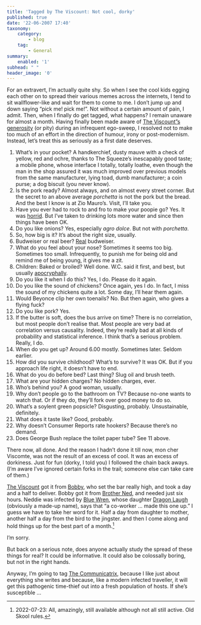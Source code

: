 ```yaml
---
title: 'Tagged by The Viscount: Not cool, dorky'
published: true
date: '22-06-2007 17:40'
taxonomy:
    category:
        - blog
    tag:
        - General
summary:
    enabled: '1'
subhead: " "
header_image: '0'
---
```


For an extravert, I’m actually quite shy. So when I see the cool kids egging each other on to spread their various memes across the internets, I tend to sit wallflower-like and wait for them to come to me. I don’t jump up and down saying “pick me! pick me!”. Not without a certain amount of pain, I admit. Then, when I finally do get tagged, what happens? I remain unaware for almost a month. Having finally been made aware of [The Viscount”s generosity](http://viscountlacarte.blogspot.com/2007/05/tagged-by-bobby.html) (or pity) during an infrequent ego-sweep, I resolved not to make too much of an effort in the direction of humour, irony or post-modernism. Instead, let’s treat this as seriously as a first date deserves.

1. What’s in your pocket?
A handkerchief, dusty mauve with a check of yellow, red and ochre, thanks to The Squeeze’s inescapably good taste; a mobile phone, whose interface I totally, totally loathe, even though the man in the shop assured it was much improved over previous models from the same manufacturer, lying toad, dumb manufacturer; a coin purse; a dog biscuit (you never know).
2. Is the pork ready?
Almost always, and on almost every street corner. But the secret to an above average _porchetta_ is not the pork but the bread. And the best I know is at Zio Mauro’s. Visit, I’ll take you.
3. Have you ever had to rock to and fro to make your poopie go?
Yes. It was [horrid](https://jeremycherfas.net/blog/food-news-14/). But I’ve taken to drinking lots more water and since then things have been OK.
4. Do you like onions?
Yes, especially _agro dolce_. But not with _porchetta_.
5. So, how big is it?
It’s about the right size, usually.
6. Budweiser or real beer?
[Real](http://www.budvar.cz/) budweiser.
7. What do you feel about your nose?
Sometimes it seems too big. Sometimes too small. Infrequently, to punish me for being old and remind me of being young, it gives me a zit.
8. Children: Baked or broiled?
Well done. W.C. said it first, and best, but usually [apocryphally](http://kidjacque.blogspot.com/).
9. Do you like it when I do this?
Yes, I do. Please do it again.
10. Do you like the sound of chickens?
Once again, yes I do. In fact, I miss the sound of my chickens quite a lot. Some day, I’ll hear them again.
11. Would Beyonce clip her own toenails?
No. But then again, who gives a flying fuck?
12. Do you like pork?
Yes.
13. If the butter is soft, does the bus arrive on time?
There is no correlation, but most people don’t realise that. Most people are very bad at correlation versus causality. Indeed, they’re really bad at all kinds of probability and statistical inference. I think that’s a serious problem. Really, I do.
14. When do you get up?
Around 6.00 mostly. Sometimes later. Seldom earlier.
15. How did you survive childhood?
What’s to survive? It was OK. But if you approach life right, it doesn’t have to end.
16. What do you do before bed?
Last thing? Slug oil and brush teeth.
17. What are your hidden charges?
No hidden charges, ever.
18. Who’s behind you?
A good woman, usually.
19. Why don’t people go to the bathroom on TV?
Because no-one wants to watch that. Or if they do, they’ll fork over good money to do so.
20. What’s a soylent green popsicle?
Disgusting, probably. Unsustainable, definitely.
21. What does it taste like?
Good, probably.
22. Why doesn’t Consumer Reports rate hookers?
Because there’s no demand.
23. Does George Bush replace the toilet paper tube?
See 11 above.

There now, all done. And the reason I hadn’t done it till now, mon cher Viscomte, was not the result of an excess of cool. It was an excess of dorkiness. Just for fun (dorky, I told you) I followed the chain back aways. (I’m aware I’ve ignored certain forks in the trail; someone else can take care of them.)

[The Viscount](http://viscountlacarte.blogspot.com/2007/05/tagged-by-bobby.html) got it from [Bobby](http://bobbylightfoot.blogspot.com/2007/05/nedded-by-taggie-jingo.html), who set the bar really high, and took a day and a half to deliver. Bobby got it from [Brother Ned](http://byneddiejingo.blogspot.com/search?q=tagged), and needed just six hours. Neddie was infected by [Blue Wren](http://wren-o-blue.blogspot.com/2007/05/goes-great-with-salsa.html), whose daughter [Dragon Laugh](http://laugh-of-the-dragon.blogspot.com/2007/05/because-pork-needs-love-too.html) (obviously a made-up name), says that “a co-worker ... made this one up.” I guess we have to take her word for it. Half a day from daughter to mother, another half a day from the bird to the jingster. and then I come along and hold things up for the best part of a month.[^1]

I’m sorry.

But back on a serious note, does anyone actually study the spread of these things for real? It could be informative. It could also be colossally boring, but not in the right hands.

Anyway, I’m going to tag [The Communicatrix](http://www.communicatrix.com/), because I like just about everything she writes and because, like a modern infected traveller, it will get this pathogenic time-thief out into a fresh population of hosts. If she’s susceptible ...

[^1]: 2022-07-23: All, amazingly, still available although not all still active. Old Skool rules.

